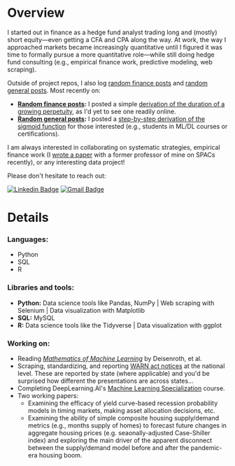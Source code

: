 # Overview
I started out in finance as a hedge fund analyst trading long and (mostly) short equity—even getting a CFA and CPA along the way. At work, the way I approached markets became increasingly quantitative until I figured it was time to formally pursue a more quantitative role—while still doing hedge fund consulting (e.g., empirical finance work, predictive modeling, web scraping).

Outside of project repos, I also log [random finance posts](https://github.com/limits-to-arbitrage/random-finance-posts) and [random general posts](https://github.com/limits-to-arbitrage/random-posts). Most recently on:
* **[Random finance posts](https://github.com/limits-to-arbitrage/random-finance-posts):** I posted a simple [derivation of the duration of a growing perpetuity](https://github.com/limits-to-arbitrage/random-finance-posts/blob/main/duration-growing-perpetuity.ipynb), as I'd yet to see one readily online.
* **[Random general posts](https://github.com/limits-to-arbitrage/random-posts):** I posted a [step-by-step derivation of the sigmoid function](https://github.com/limits-to-arbitrage/random-posts/blob/main/derivative_sigmoid.ipynb) for those interested (e.g., students in ML/DL courses or certifications).

I am always interested in collaborating on systematic strategies, empirical finance work (I [wrote a paper](http://www.mattialandoni.com/research/) with a former professor of mine on SPACs recently), or any interesting data project!

Please don't hesitate to reach out:

[![Linkedin Badge](https://img.shields.io/badge/-Michael_Bianez-blue?style=flat-square&logo=Linkedin&logoColor=white&link=https://www.linkedin.com/in/michaelbianez//)](https://www.linkedin.com/in/michaelbianez/) [![Gmail Badge](https://img.shields.io/badge/-michaelbianez@gmail.com-c14438?style=flat-square&logo=Gmail&logoColor=white&link=mailto:michaelbianez@gmail.com)](mailto:michaelbianez@gmail.com)

# Details

### **Languages:**
* Python
* SQL
* R

### **Libraries and tools:**
* **Python:** Data science tools like Pandas, NumPy | Web scraping with Selenium | Data visualization with Matplotlib
* **SQL:** MySQL
* **R:** Data science tools like the Tidyverse | Data visualization with ggplot

### **Working on:**
* Reading *[Mathematics of Machine Learning](https://mml-book.github.io/)* by Deisenroth, et al.
* Scraping, standardizing, and reporting [WARN act notices](https://www.dol.gov/agencies/eta/layoffs/warn) at the national level. These are reported by state (where applicable) and you'd be surprised how different the presentations are across states...
* Completing DeepLearning.AI's [Machine Learning Specialization](https://www.coursera.org/specializations/machine-learning-introduction?) course.
* Two working papers:
  * Examining the efficacy of yield curve-based recession probability models in timing markets, making asset allocation decisions, etc.
  * Examining the ability of simple composite housing supply/demand metrics (e.g., months supply of homes) to forecast future changes in aggregate housing prices (e.g. seaonally-adjusted Case-Shiller index) and exploring the main driver of the apparent disconnect between the supply/demand model before and after the pandemic-era housing boom.
